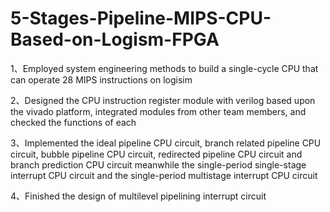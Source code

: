 # 5-Stages-Pipeline-MIPS-CPU-Based-on-Logism-FPGA
1、Employed system engineering methods to build a single-cycle CPU that can operate 28 MIPS instructions on logisim


2、Designed the CPU instruction register module with verilog based upon the vivado platform, integrated modules from other team members, and checked the functions of each 


3、Implemented the ideal pipeline CPU circuit, branch related pipeline CPU circuit, bubble pipeline CPU circuit, redirected pipeline CPU circuit and branch prediction CPU circuit meanwhile the single-period single-stage interrupt CPU circuit and the single-period multistage interrupt CPU circuit


4、Finished the design of multilevel pipelining interrupt circuit
